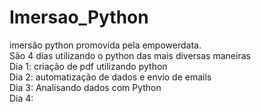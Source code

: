 # Imersao_Python
imersão python promovida pela empowerdata.</br>
 São 4 dias utilizando o python das mais diversas maneiras </br>
 Dia 1: criação de pdf utilizando python</br>
 Dia 2: automatização de dados e envio de emails</br>
 Dia 3: Analisando dados com Python</br>
 Dia 4: </br>

